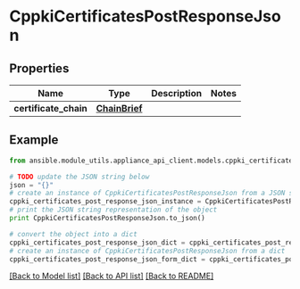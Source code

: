 # CppkiCertificatesPostResponseJson


## Properties

Name | Type | Description | Notes
------------ | ------------- | ------------- | -------------
**certificate_chain** | [**ChainBrief**](ChainBrief.md) |  | 

## Example

```python
from ansible.module_utils.appliance_api_client.models.cppki_certificates_post_response_json import CppkiCertificatesPostResponseJson

# TODO update the JSON string below
json = "{}"
# create an instance of CppkiCertificatesPostResponseJson from a JSON string
cppki_certificates_post_response_json_instance = CppkiCertificatesPostResponseJson.from_json(json)
# print the JSON string representation of the object
print CppkiCertificatesPostResponseJson.to_json()

# convert the object into a dict
cppki_certificates_post_response_json_dict = cppki_certificates_post_response_json_instance.to_dict()
# create an instance of CppkiCertificatesPostResponseJson from a dict
cppki_certificates_post_response_json_form_dict = cppki_certificates_post_response_json.from_dict(cppki_certificates_post_response_json_dict)
```
[[Back to Model list]](../README.md#documentation-for-models) [[Back to API list]](../README.md#documentation-for-api-endpoints) [[Back to README]](../README.md)


